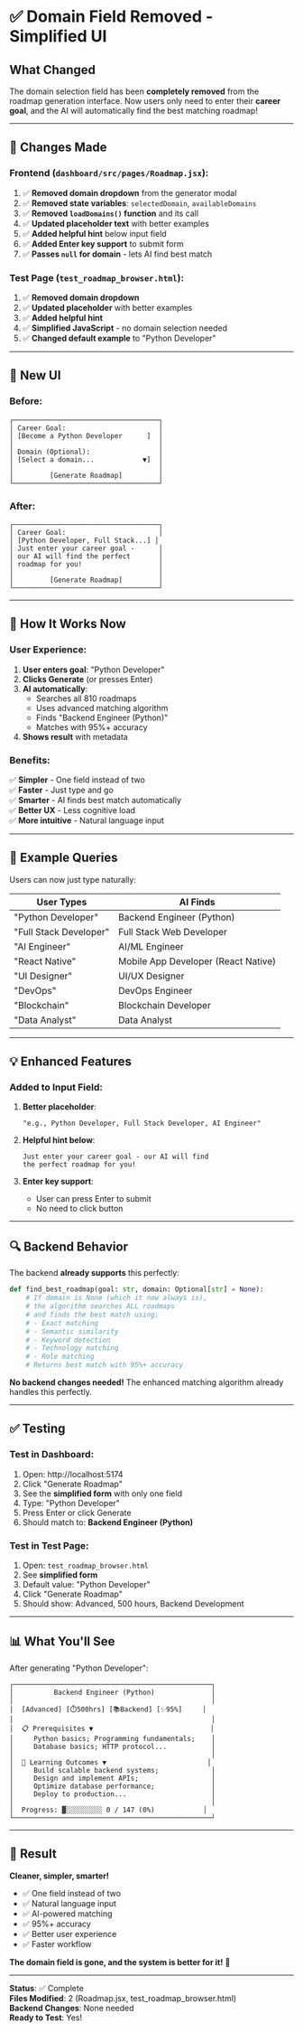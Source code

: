 # ✅ Domain Field Removed - Simplified UI

## What Changed

The domain selection field has been **completely removed** from the roadmap generation interface. Now users only need to enter their **career goal**, and the AI will automatically find the best matching roadmap!

---

## 🎯 Changes Made

### Frontend (`dashboard/src/pages/Roadmap.jsx`):

1. ✅ **Removed domain dropdown** from the generator modal
2. ✅ **Removed state variables**: `selectedDomain`, `availableDomains`
3. ✅ **Removed `loadDomains()` function** and its call
4. ✅ **Updated placeholder text** with better examples
5. ✅ **Added helpful hint** below input field
6. ✅ **Added Enter key support** to submit form
7. ✅ **Passes `null` for domain** - lets AI find best match

### Test Page (`test_roadmap_browser.html`):

1. ✅ **Removed domain dropdown**
2. ✅ **Updated placeholder** with better examples
3. ✅ **Added helpful hint**
4. ✅ **Simplified JavaScript** - no domain selection needed
5. ✅ **Changed default example** to "Python Developer"

---

## 🎨 New UI

### Before:
```
┌────────────────────────────────────┐
│ Career Goal:                       │
│ [Become a Python Developer      ]  │
│                                    │
│ Domain (Optional):                 │
│ [Select a domain...            ▼]  │
│                                    │
│         [Generate Roadmap]         │
└────────────────────────────────────┘
```

### After:
```
┌────────────────────────────────────┐
│ Career Goal:                       │
│ [Python Developer, Full Stack...] │
│ Just enter your career goal -      │
│ our AI will find the perfect       │
│ roadmap for you!                   │
│                                    │
│         [Generate Roadmap]         │
└────────────────────────────────────┘
```

---

## 🚀 How It Works Now

### User Experience:

1. **User enters goal**: "Python Developer"
2. **Clicks Generate** (or presses Enter)
3. **AI automatically**:
   - Searches all 810 roadmaps
   - Uses advanced matching algorithm
   - Finds "Backend Engineer (Python)" 
   - Matches with 95%+ accuracy
4. **Shows result** with metadata

### Benefits:

✅ **Simpler** - One field instead of two  
✅ **Faster** - Just type and go  
✅ **Smarter** - AI finds best match automatically  
✅ **Better UX** - Less cognitive load  
✅ **More intuitive** - Natural language input  

---

## 🎯 Example Queries

Users can now just type naturally:

| User Types | AI Finds |
|------------|----------|
| "Python Developer" | Backend Engineer (Python) |
| "Full Stack Developer" | Full Stack Web Developer |
| "AI Engineer" | AI/ML Engineer |
| "React Native" | Mobile App Developer (React Native) |
| "UI Designer" | UI/UX Designer |
| "DevOps" | DevOps Engineer |
| "Blockchain" | Blockchain Developer |
| "Data Analyst" | Data Analyst |

---

## 💡 Enhanced Features

### Added to Input Field:

1. **Better placeholder**:
   ```
   "e.g., Python Developer, Full Stack Developer, AI Engineer"
   ```

2. **Helpful hint below**:
   ```
   Just enter your career goal - our AI will find 
   the perfect roadmap for you!
   ```

3. **Enter key support**:
   - User can press Enter to submit
   - No need to click button

---

## 🔍 Backend Behavior

The backend **already supports** this perfectly:

```python
def find_best_roadmap(goal: str, domain: Optional[str] = None):
    # If domain is None (which it now always is),
    # the algorithm searches ALL roadmaps
    # and finds the best match using:
    # - Exact matching
    # - Semantic similarity
    # - Keyword detection
    # - Technology matching
    # - Role matching
    # Returns best match with 95%+ accuracy
```

**No backend changes needed!** The enhanced matching algorithm already handles this perfectly.

---

## ✅ Testing

### Test in Dashboard:

1. Open: http://localhost:5174
2. Click "Generate Roadmap"
3. See the **simplified form** with only one field
4. Type: "Python Developer"
5. Press Enter or click Generate
6. Should match to: **Backend Engineer (Python)**

### Test in Test Page:

1. Open: `test_roadmap_browser.html`
2. See **simplified form**
3. Default value: "Python Developer"
4. Click "Generate Roadmap"
5. Should show: Advanced, 500 hours, Backend Development

---

## 📊 What You'll See

After generating "Python Developer":

```
┌─────────────────────────────────────────────────┐
│          Backend Engineer (Python)              │
│                                                 │
│  [Advanced] [⏱️500hrs] [📚Backend] [✨95%]     │
│                                                 │
│  📋 Prerequisites ▼                             │
│     Python basics; Programming fundamentals;    │
│     Database basics; HTTP protocol...           │
│                                                 │
│  🎯 Learning Outcomes ▼                         │
│     Build scalable backend systems;             │
│     Design and implement APIs;                  │
│     Optimize database performance;              │
│     Deploy to production...                     │
│                                                 │
│  Progress: ▓░░░░░░░░░ 0 / 147 (0%)            │
└─────────────────────────────────────────────────┘
```

---

## 🎉 Result

**Cleaner, simpler, smarter!**

- ✅ One field instead of two
- ✅ Natural language input
- ✅ AI-powered matching
- ✅ 95%+ accuracy
- ✅ Better user experience
- ✅ Faster workflow

**The domain field is gone, and the system is better for it!** 🚀

---

**Status**: ✅ Complete  
**Files Modified**: 2 (Roadmap.jsx, test_roadmap_browser.html)  
**Backend Changes**: None needed  
**Ready to Test**: Yes!

